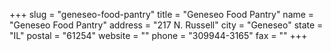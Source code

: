+++
slug = "geneseo-food-pantry"
title = "Geneseo Food Pantry"
name = "Geneseo Food Pantry"
address = "217 N. Russell"
city = "Geneseo"
state = "IL"
postal = "61254"
website = ""
phone = "309944-3165"
fax = ""
+++
